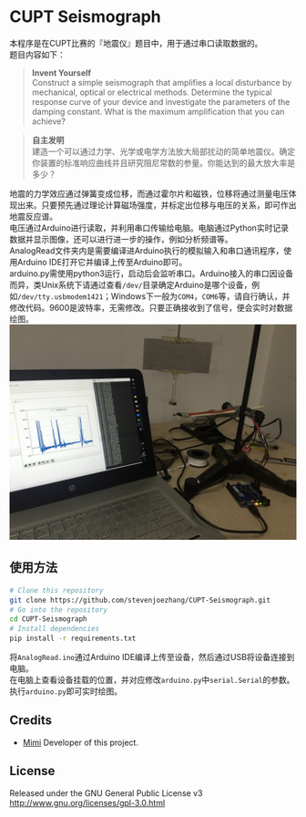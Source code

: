 # CUPT Seismograph

本程序是在CUPT比赛的『地震仪』题目中，用于通过串口读取数据的。  
题目内容如下：  
> **Invent Yourself**  
> Construct a simple seismograph that amplifies a local disturbance by mechanical, optical or electrical methods. Determine the typical response curve of your device and investigate the parameters of the damping constant. What is the maximum amplification that you can achieve?  

> **自主发明**  
> 建造一个可以通过力学、光学或电学方法放大局部扰动的简单地震仪。确定你装置的标准响应曲线并且研究阻尼常数的参量。你能达到的最大放大率是多少？  

地震的力学效应通过弹簧变成位移，而通过霍尔片和磁铁，位移将通过测量电压体现出来。只要预先通过理论计算磁场强度，并标定出位移与电压的关系，即可作出地震反应谱。  
电压通过Arduino进行读取，并利用串口传输给电脑。电脑通过Python实时记录数据并显示图像，还可以进行进一步的操作，例如分析频谱等。  
AnalogRead文件夹内是需要编译进Arduino执行的模拟输入和串口通讯程序，使用Arduino IDE打开它并编译上传至Arduino即可。  
arduino.py需使用python3运行，启动后会监听串口。Arduino接入的串口因设备而异，类Unix系统下请通过查看`/dev/`目录确定Arduino是哪个设备，例如`/dev/tty.usbmodem1421`；Windows下一般为`COM4`，`COM6`等，请自行确认，并修改代码。9600是波特率，无需修改。只要正确接收到了信号，便会实时对数据绘图。  
![image](img.jpg)

## 使用方法

```bash
# Clone this repository
git clone https://github.com/stevenjoezhang/CUPT-Seismograph.git
# Go into the repository
cd CUPT-Seismograph
# Install dependencies
pip install -r requirements.txt
```
将`AnalogRead.ino`通过Arduino IDE编译上传至设备，然后通过USB将设备连接到电脑。  
在电脑上查看设备挂载的位置，并对应修改`arduino.py`中`serial.Serial`的参数。执行`arduino.py`即可实时绘图。

## Credits
* [Mimi](https://zhangshuqiao.org) Developer of this project.

## License
Released under the GNU General Public License v3  
http://www.gnu.org/licenses/gpl-3.0.html
